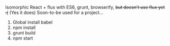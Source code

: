 Isomorphic React + flux with ES6, grunt, browserify, <span style="text-decoration:line-through;">but doesn't use flux yet :(</span> (Yes it does)
Soon-to-be used for a project...

1. Global install babel
2. npm install
3. grunt build
4. npm start